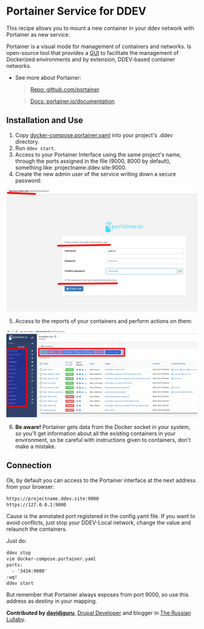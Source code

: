 # Portainer Service for DDEV

This recipe allows you to mount a new container in your ddev network with Portainer as new service.

Portainer is a visual mode for management of containers and networks. Is open-source tool that provides a [GUI](https://en.wikipedia.org/wiki/Graphical_user_interface) to facilitate the management of Dockerized environments and by extension, DDEV-based container networks.

* See more about Portainer:
  >  [Repo: github.com/portainer](https://github.com/portainer).

  >  [Docs: portainer.io/documentation](https://www.portainer.io/documentation/).


## Installation and Use

1. Copy [docker-compose.portainer.yaml](docker-compose.portainer.yaml) into your project's .ddev directory.
2. Run `ddev start`.
3. Access to your Portainer Interface using the same project's name, through the ports assigned in the file (9000, 8000 by default), something like: projectname.ddev.site:9000.
4. Create the new admin user of the service writing down a secure password:

![DDEV Portainer Sign up](images/davidjguru_ddev_portainer_sign_up.png)

5. Access to the reports of your containers and perform actions on them:

![DDEV Portainer Get Report](images/davidjguru_ddev_portainer_get_report.png)

6. **Be aware!** Portainer gets data from the Docker socket in your system, so you'll get information about all the existing containers in your environment, so be careful with instructions given to containers, don't make a mistake.


## Connection

Ok, by default you can access to the Portainer interface at the next address from your browser:

```
https://projectname.ddev.site:9000
https://127.0.0.1:9000
```

Cause is the annotated port registered in the config.yaml file. If you want to avoid conflicts, just stop your DDEV-Local network, change the value and relaunch the containers.

Just do:

```
ddev stop
vim docker-compose.portainer.yaml
ports:
  - '3434:9000'
:wq!
ddev start
```
But remember that Portainer always exposes from port 9000, so use this address as destiny in your mapping.

**Contributed by [davidjguru](https://gitlab.com/davidjguru)**, [Drupal Developer](https://www.drupal.org/u/davidjguru) and blogger in [The Russian Lullaby](https://www.therussianlullaby.com/).